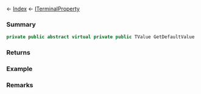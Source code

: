 ← [Index](Api-Index) ← [ITerminalProperty<TValue>](Sandbox.ModAPI.Interfaces.ITerminalProperty`1)

### Summary

```csharp
private public abstract virtual private public TValue GetDefaultValue
```

### Returns

### Example

### Remarks

